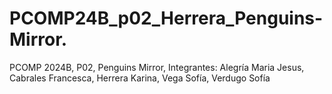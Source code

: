 # PCOMP24B_p02_Herrera_Penguins-Mirror.
 PCOMP 2024B, P02, Penguins Mirror, Integrantes: Alegría Maria Jesus, Cabrales Francesca, Herrera Karina, Vega Sofía, Verdugo Sofía
